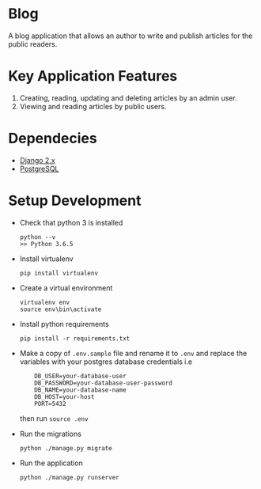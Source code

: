 # Blog

A blog application that allows an author to write and publish articles for the public readers.

# Key Application Features

1. Creating, reading, updating and deleting articles by an admin user.
2. Viewing and reading articles by public users.

# Dependecies

- [Django 2.x](https://www.djangoproject.com/)
- [PostgreSQL](https://www.postgresql.org/)

# Setup Development

- Check that python 3 is installed

  ```
  python --v
  >> Python 3.6.5
  ```

- Install virtualenv

  ```
  pip install virtualenv
  ```

- Create a virtual environment

  ```
  virtualenv env
  source env\bin\activate
  ```

- Install python requirements

  ```
  pip install -r requirements.txt
  ```

- Make a copy of `.env.sample` file and rename it to `.env` and replace the variables with your postgres database credentials i.e

  ```
      DB_USER=your-database-user
      DB_PASSWORD=your-database-user-password
      DB_NAME=your-database-name
      DB_HOST=your-host
      PORT=5432
  ```

  then run `source .env`

- Run the migrations

  ```
  python ./manage.py migrate
  ```

- Run the application

  ```
  python ./manage.py runserver
  ```
